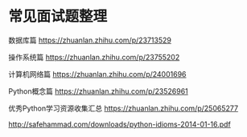 # 常见面试题整理

数据库篇
https://zhuanlan.zhihu.com/p/23713529

操作系统篇
https://zhuanlan.zhihu.com/p/23755202


计算机网络篇
https://zhuanlan.zhihu.com/p/24001696

Python概念篇
https://zhuanlan.zhihu.com/p/23526961


优秀Python学习资源收集汇总
https://zhuanlan.zhihu.com/p/25065277

http://safehammad.com/downloads/python-idioms-2014-01-16.pdf
